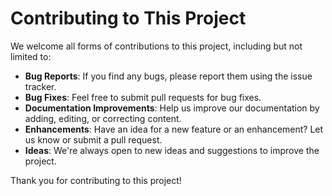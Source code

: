 # Contributing to This Project

We welcome all forms of contributions to this project, including but not limited to:

- **Bug Reports**: If you find any bugs, please report them using the issue tracker.
- **Bug Fixes**: Feel free to submit pull requests for bug fixes.
- **Documentation Improvements**: Help us improve our documentation by adding, editing, or correcting content.
- **Enhancements**: Have an idea for a new feature or an enhancement? Let us know or submit a pull request.
- **Ideas**: We're always open to new ideas and suggestions to improve the project.

Thank you for contributing to this project!
